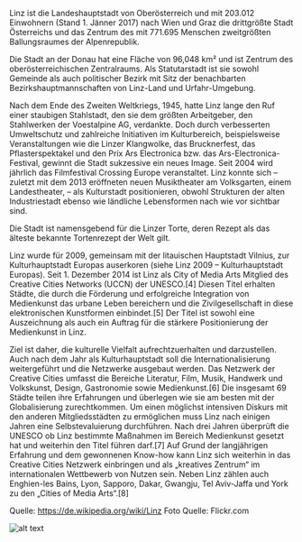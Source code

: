 Linz ist die Landeshauptstadt von Oberösterreich und mit 203.012 Einwohnern (Stand 1. Jänner 2017) 
nach Wien und Graz die drittgrößte Stadt Österreichs und das Zentrum des mit 771.695 Menschen zweitgrößten 
Ballungsraumes der Alpenrepublik.

Die Stadt an der Donau hat eine Fläche von 96,048 km² und ist Zentrum des oberösterreichischen Zentralraums. 
Als Statutarstadt ist sie sowohl Gemeinde als auch politischer Bezirk mit Sitz der benachbarten Bezirkshauptmannschaften 
von Linz-Land und Urfahr-Umgebung.

Nach dem Ende des Zweiten Weltkriegs, 1945, hatte Linz lange den Ruf einer staubigen Stahlstadt, den sie dem größten Arbeitgeber, 
den Stahlwerken der Voestalpine AG, verdankte. Doch durch verbesserten Umweltschutz und zahlreiche Initiativen im Kulturbereich, 
beispielsweise Veranstaltungen wie die Linzer Klangwolke, das Brucknerfest, das Pflasterspektakel und den Prix Ars Electronica bzw. 
das Ars-Electronica-Festival, gewinnt die Stadt sukzessive ein neues Image. Seit 2004 wird jährlich das Filmfestival Crossing Europe 
veranstaltet. Linz konnte sich – zuletzt mit dem 2013 eröffneten neuen Musiktheater am Volksgarten, einem Landestheater, 
– als Kulturstadt positionieren, obwohl Strukturen der alten Industriestadt ebenso wie ländliche Lebensformen nach wie vor sichtbar sind.

Die Stadt ist namensgebend für die Linzer Torte, deren Rezept als das älteste bekannte Tortenrezept der Welt gilt.

Linz wurde für 2009, gemeinsam mit der litauischen Hauptstadt Vilnius, zur Kulturhauptstadt Europas auserkoren 
(siehe Linz 2009 – Kulturhauptstadt Europas). Seit 1. Dezember 2014 ist Linz als City of Media Arts Mitglied des 
Creative Cities Networks (UCCN) der UNESCO.[4] Diesen Titel erhalten Städte, die durch die Förderung und erfolgreiche 
Integration von Medienkunst das urbane Leben bereichern und die Zivilgesellschaft in diese elektronischen Kunstformen 
einbindet.[5] Der Titel ist sowohl eine Auszeichnung als auch ein Auftrag für die stärkere Positionierung der Medienkunst in Linz.

Ziel ist daher, die kulturelle Vielfalt aufrechtzuerhalten und darzustellen. Auch nach dem Jahr als Kulturhauptstadt 
soll die Internationalisierung weitergeführt und die Netzwerke ausgebaut werden. Das Netzwerk der Creative Cities umfasst 
die Bereiche Literatur, Film, Musik, Handwerk und Volkskunst, Design, Gastronomie sowie Medienkunst.[6] Die insgesamt 69 
Städte teilen ihre Erfahrungen und überlegen wie sie am besten mit der Globalisierung zurechtkommen. Um einen möglichst 
intensiven Diskurs mit den anderen Mitgliedsstädten zu ermöglichen muss Linz nach einigen Jahren eine Selbstevaluierung 
durchführen. Nach drei Jahren überprüft die UNESCO ob Linz bestimmte Maßnahmen im Bereich Medienkunst gesetzt hat und weiterhin 
den Titel führen darf.[7] Auf Grund der langjährigen Erfahrung und dem gewonnenen Know-how kann Linz sich weiterhin in das 
Creative Cities Netzwerk einbringen und als „kreatives Zentrum“ im internationalen Wettbewerb von Nutzen sein. Neben Linz 
zählen auch Enghien-les Bains, Lyon, Sapporo, Dakar, Gwangju, Tel Aviv-Jaffa und York zu den „Cities of Media Arts“.[8]

Quelle: https://de.wikipedia.org/wiki/Linz
Foto Quelle: Flickr.com

![alt text](https://c2.staticflickr.com/4/3829/13584070243_f77de4f3bd_c.jpg "Logo Title Text 1")


